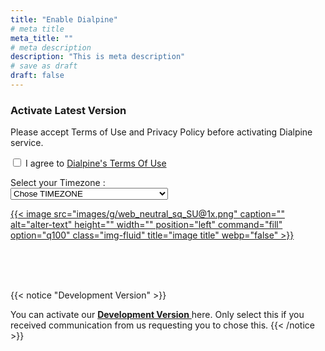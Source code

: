 ```yaml
---
title: "Enable Dialpine"
# meta title
meta_title: ""
# meta description
description: "This is meta description"
# save as draft
draft: false
---
```


 <script>
    function redirectToUrl(isProd) {
      // Get the selected timezone value
    //   var selectedTimezone = document.getElementById('timezone').value;

    // Construct the URL with the timezone as a query parameter

    // alert('"'+document.getElementById('timezone').value+'"')
    // alert('TOS : "'+document.getElementById('tos').checked+'"')
    var ALERT_HDR = 'Headsup \u2022 Please fix these before proceeding\n'
    var errorAlert = ALERT_HDR
    if(document.getElementById('timezone').value === "")
    {
        errorAlert +='\nYou need to select your timezone before moving forward'
    }

    if(document.getElementById('tos').checked === false)
    {
        
        errorAlert +='\nYou need to agree to Dialpine TOS before moving forward'
    }
    if(errorAlert !== ALERT_HDR)
    {
        
        alert(errorAlert)
        return false   
    }
    // alert(errorAlert)


      var url = ''

      if(isProd)
      {
        url = 'https://accounts.google.com/o/oauth2/v2/auth?client_id=791779533011-soqa9gdjtvt7l2kb7vuv1pnfvt8uan9t.apps.googleusercontent.com&access_type=offline&scope=https%3A%2F%2Fwww.googleapis.com%2Fauth%2Fuserinfo.email%20https%3A%2F%2Fwww.googleapis.com%2Fauth%2Fuserinfo.profile%20https%3A%2F%2Fwww.googleapis.com%2Fauth%2Fcontacts%20https%3A%2F%2Fwww.googleapis.com%2Fauth%2Fcalendar&response_type=code&redirect_uri=https%3A%2F%2Fwww.dialpine.com%2Fgredr&state='
        // ?timezone=' + encodeURIComponent(selectedTimezone);
        
      }
      else
      {
        url = 'https://f1vawp0e5b.execute-api.us-west-2.amazonaws.com/develop/lam-bk-googlework-api/init?state='
      }

    var stateToPass = {
    tz : document.getElementById('timezone').value,
    isProd : isProd
    }

    var stateJSONString = JSON.stringify(stateToPass)
    url +=encodeURIComponent(stateJSONString)
      
    // alert()
    

      // Redirect to the constructed URL
      console.log(url)
      window.location.href = url;
    // alert('"'+url+'"')
      
    }
  </script>


### Activate Latest Version

Please accept Terms of Use and Privacy Policy before activating Dialpine service.

<input id="tos" type="checkbox" class="task-list-item"> I agree to [Dialpine's Terms Of Use](/tos "Dialpine's Terms Of Use")


  <label for="timezone">Select your Timezone :</label></br>
  <select id="timezone">
    <option value="">Chose TIMEZONE</option>
    <option value="America/Los_Angeles">Pacific Time (PT) - Los Angeles</option>
    <option value="America/New_York">Eastern Time (ET) - New York</option>
    <option value="America/Chicago">Central Time (CT) - Chicago</option>
    <option value="America/Denver">Mountain Time (MT) - Denver</option>
    <option value="Pacific/Honolulu">Hawaii-Aleutian Time (HST) - Honolulu</option>
    <!-- Add more options for other timezones as needed -->
  </select>

<!-- <a href="https://accounts.google.com/o/oauth2/v2/auth?access_type=offline&scope=https%3A%2F%2Fwww.googleapis.com%2Fauth%2Fuserinfo.email%20https%3A%2F%2Fwww.googleapis.com%2Fauth%2Fuserinfo.profile%20https%3A%2F%2Fwww.googleapis.com%2Fauth%2Fcontacts%20https%3A%2F%2Fwww.googleapis.com%2Fauth%2Fcalendar&response_type=code&client_id=791779533011-soqa9gdjtvt7l2kb7vuv1pnfvt8uan9t.apps.googleusercontent.com&redirect_uri=https%3A%2F%2Fzgbrf7ox4e.execute-api.us-west-2.amazonaws.com%2Fprod%2Flam-bk-googlework-api%2Fgredr">
{{< image src="images/g/web_neutral_sq_SU@1x.png" caption="" alt="alter-text" height="" width="" position="left" command="fill" option="q100" class="img-fluid" title="image title"  webp="false" >}}
</a> -->

<!-- https://accounts.google.com/o/oauth2/v2/auth?client_id=791779533011-soqa9gdjtvt7l2kb7vuv1pnfvt8uan9t.apps.googleusercontent.com&state=DD&access_type=offline&scope=https%3A%2F%2Fwww.googleapis.com%2Fauth%2Fuserinfo.email%20https%3A%2F%2Fwww.googleapis.com%2Fauth%2Fuserinfo.profile%20https%3A%2F%2Fwww.googleapis.com%2Fauth%2Fcontacts%20https%3A%2F%2Fwww.googleapis.com%2Fauth%2Fcalendar&response_type=code&redirect_uri=https%3A%2F%2Fwww.dialpine.com%2Fgredr -->

<a href="#" id="redirectLink" onclick="redirectToUrl(true)">
{{< image src="images/g/web_neutral_sq_SU@1x.png" caption="" alt="alter-text" height="" width="" position="left" command="fill" option="q100" class="img-fluid" title="image title"  webp="false" >}}
</a>

<!-- {{< button label="Activate Production Mode" link="https://zgbrf7ox4e.execute-api.us-west-2.amazonaws.com/prod/lam-bk-googlework-api/init" style="solid" >}} -->

</br></br></br>
<!-- You can activate our <a href="https://f1vawp0e5b.execute-api.us-west-2.amazonaws.com/develop/lam-bk-googlework-api/init"> **Development Version** here </a>. Only select this if you received communication from us requesting you to chose this. -->

{{< notice "Development Version" >}}

You can activate our <a href="#" id="redirectLink" onclick="redirectToUrl(false)"> **Development Version** </a> here. Only select this if you received communication from us requesting you to chose this.
{{< /notice >}}


<!-- {{< button label="Activate Fresh Mode" link="https://f1vawp0e5b.execute-api.us-west-2.amazonaws.com/develop/lam-bk-googlework-api/init" style="solid" >}} -->



